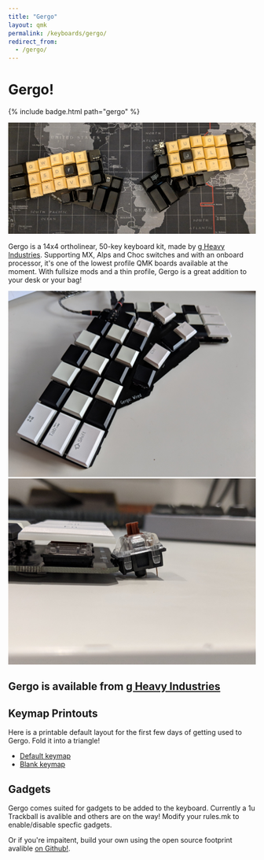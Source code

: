 ```yaml
---
title: "Gergo"
layout: qmk
permalink: /keyboards/gergo/
redirect_from: 
  - /gergo/
---
```


# Gergo!

{% include badge.html path="gergo" %}

![Gergo!](/keyboards/gergo/top.jpg)

Gergo is a 14x4 ortholinear, 50-key keyboard kit, made by [g Heavy Industries](http://gboards.ca). Supporting MX, Alps and Choc switches and with an onboard processor, it's one of the lowest profile QMK boards available at the moment. With fullsize mods and a thin profile, Gergo is a great addition to your desk or your bag!


![Gergo!](/keyboards/gergo/chocs.jpg)
![Gergo!](/keyboards/gergo/vert.jpg)

## Gergo is available from [g Heavy Industries](http://gboards.ca/)

## Keymap Printouts
Here is a printable default layout for the first few days of getting used to Gergo. Fold it into a triangle!

* [Default keymap](/keyboards/gergo/keymap.png)
* [Blank keymap](/keyboards/gergo/keymap-blank.png)

## Gadgets
Gergo comes suited for gadgets to be added to the keyboard. Currently a 1u Trackball is avalible and others
are on the way! Modify your rules.mk to enable/disable specfic gadgets.

Or if you're impaitent, build your own using the open source footprint avalible [on Github!](http://github.com/germ/germ-footprints). 
